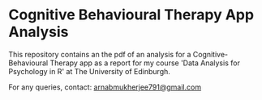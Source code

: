 # Cognitive Behavioural Therapy App Analysis
This repository contains an the pdf of an analysis for a Cognitive-Behavioural Therapy app as a report for my course 'Data Analysis for Psychology in R' at The University of Edinburgh.

For any queries, contact: arnabmukherjee791@gmail.com
